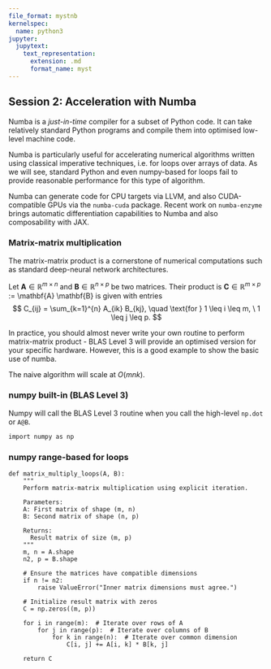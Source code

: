 ```yaml
---
file_format: mystnb
kernelspec:
  name: python3
jupyter:
  jupytext:
    text_representation:
      extension: .md
      format_name: myst
---
```


## Session 2: Acceleration with Numba

Numba is a *just-in-time* compiler for a subset of Python code. It can take
relatively standard Python programs and compile them into optimised low-level
machine code.

Numba is particularly useful for accelerating numerical algorithms written using
classical imperative techniques, i.e. for loops over arrays of data. As we will
see, standard Python and even numpy-based for loops fail to provide reasonable
performance for this type of algorithm. 

Numba can generate code for CPU targets via LLVM, and also CUDA-compatible GPUs
via the `numba-cuda` package. Recent work on `numba-enzyme` brings automatic
differentiation capabilities to Numba and also composability with JAX.

### Matrix-matrix multiplication

The matrix-matrix product is a cornerstone of numerical computations such as
standard deep-neural network architectures.

Let $\mathbf{A} \in \mathbb{R}^{m \times n}$ and $\mathbf{B} \in \mathbb{R}^{n
\times p}$ be two matrices. Their product is $\mathbf{C} \in \mathbb{R}^{m
\times p}$ := \mathbf{A} \mathbf{B} is given with entries
$$
C_{ij} = \sum_{k=1}^{n} A_{ik} B_{kj}, \quad \text{for } 1 \leq i \leq m, \ 1 \leq j \leq p.
$$

In practice, you should almost never write your own routine to perform
matrix-matrix product - BLAS Level 3 will provide an optimised version for your
specific hardware. However, this is a good example to show the basic use of
numba.

The naive algorithm will scale at $O(mnk)$.

### numpy built-in (BLAS Level 3)

Numpy will call the BLAS Level 3 routine when you call the high-level `np.dot`
or `A@B`.

```{code-cell}
import numpy as np
```

### numpy range-based for loops 

```{code-cell}
def matrix_multiply_loops(A, B):
    """
    Perform matrix-matrix multiplication using explicit iteration.
    
    Parameters:
    A: First matrix of shape (m, n)
    B: Second matrix of shape (n, p)
    
    Returns:
      Result matrix of size (m, p)
    """
    m, n = A.shape
    n2, p = B.shape
    
    # Ensure the matrices have compatible dimensions
    if n != n2:
        raise ValueError("Inner matrix dimensions must agree.")

    # Initialize result matrix with zeros
    C = np.zeros((m, p))

    for i in range(m):  # Iterate over rows of A
        for j in range(p):  # Iterate over columns of B
            for k in range(n):  # Iterate over common dimension
                C[i, j] += A[i, k] * B[k, j]

    return C
```
